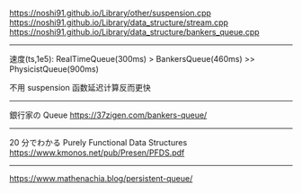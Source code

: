 https://noshi91.github.io/Library/other/suspension.cpp
https://noshi91.github.io/Library/data_structure/stream.cpp
https://noshi91.github.io/Library/data_structure/bankers_queue.cpp

---

速度(ts,1e5): RealTimeQueue(300ms) > BankersQueue(460ms) >> PhysicistQueue(900ms)

不用 suspension 函数延迟计算反而更快

---

銀行家の Queue
https://37zigen.com/bankers-queue/

---

20 分でわかる Purely Functional Data Structures
https://www.kmonos.net/pub/Presen/PFDS.pdf

---

https://www.mathenachia.blog/persistent-queue/
